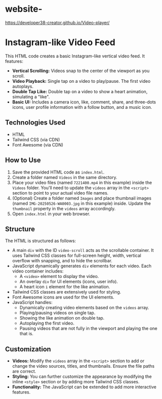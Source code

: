 # website-
https://developer38-creator.github.io/Video-player/
# Instagram-like Video Feed
This HTML code creates a basic Instagram-like vertical video feed. It features:

-   **Vertical Scrolling:** Videos snap to the center of the viewport as you scroll.
-   **Video Playback:** Single tap on a video to play/pause. The first video autoplays.
-   **Double Tap Like:** Double tap on a video to show a heart animation, simulating a "like".
-   **Basic UI:** Includes a camera icon, like, comment, share, and three-dots icons, user profile information with a follow button, and a music icon.

## Technologies Used

-   HTML
-   Tailwind CSS (via CDN)
-   Font Awesome (via CDN)

## How to Use

1.  Save the provided HTML code as `index.html`.
2.  Create a folder named `Videos` in the same directory.
3.  Place your video files (named `7221400.mp4` in this example) inside the `Videos` folder. You'll need to update the `videos` array in the `<script>` section to point to your actual video file names.
4.  (Optional) Create a folder named `Images` and place thumbnail images (named `IMG-20250526-WA0003.jpg` in this example) inside. Update the `thumbnail` property in the `videos` array accordingly.
5.  Open `index.html` in your web browser.

## Structure

The HTML is structured as follows:

-   A main `div` with the ID `video-scroll` acts as the scrollable container. It uses Tailwind CSS classes for full-screen height, width, vertical overflow with snapping, and to hide the scrollbar.
-   JavaScript dynamically generates `div` elements for each video. Each video container includes:
    -   A `<video>` element to display the video.
    -   An overlay `div` for UI elements (icons, user info).
    -   A heart icon `i` element for the like animation.
-   Tailwind CSS classes are extensively used for styling.
-   Font Awesome icons are used for the UI elements.
-   JavaScript handles:
    -   Dynamically creating video elements based on the `videos` array.
    -   Playing/pausing videos on single tap.
    -   Showing the like animation on double tap.
    -   Autoplaying the first video.
    -   Pausing videos that are not fully in the viewport and playing the one that is.

## Customization

-   **Videos:** Modify the `videos` array in the `<script>` section to add or change the video sources, titles, and thumbnails. Ensure the file paths are correct.
-   **Styling:** You can further customize the appearance by modifying the inline `<style>` section or by adding more Tailwind CSS classes.
-   **Functionality:** The JavaScript can be extended to add more interactive features.

